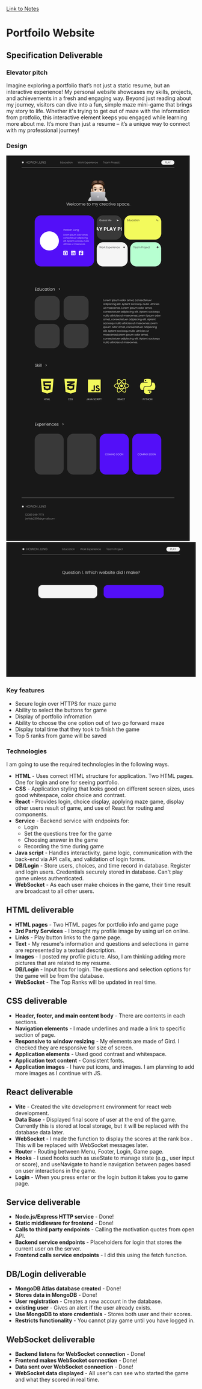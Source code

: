 [Link to Notes](./notes.md)

# **Portfoilo Website**

## **Specification Deliverable**

### **Elevator pitch**

Imagine exploring a portfolio that’s not just a static resume, but an interactive experience! My personal website showcases my skills, projects, and achievements in a fresh and engaging way. Beyond just reading about my journey, visitors can dive into a fun, simple maze mini-game that brings my story to life. Whether it's trying to get out of maze with the information from protfolio, this interactive element keeps you engaged while learning more about me. It’s more than just a resume – it’s a unique way to connect with my professional journey!

### **Design**
![Desktop1](./public/imgs/Desktop1.jpg)
![Desktop2](./public/imgs/Desktop2.jpg)

### **Key features**
- Secure login over HTTPS for maze game
- Ability to select the buttons for game
- Display of portfolio infromation
- Ability to choose the one option out of two go forward maze
- Display total time that they took to finish the game
- Top 5 ranks from game will be saved

### **Technologies**

I am going to use the required technologies in the following ways.

- **HTML** - Uses correct HTML structure for application. Two HTML pages. One for login and one for seeing portfolio.
- **CSS** - Application styling that looks good on different screen sizes, uses good whitespace, color choice and contrast.
- **React** - Provides login, choice display, applying maze game, display other users result of game, and use of React for routing and components.
- **Service** - Backend service with endpoints for:
  - Login
  - Set the questions tree for the game
  - Choosing answer in the game
  - Recording the time during game
- **Java script** - Handles interactivity, game logic, communication with the back-end via API calls, and validation of login forms.
- **DB/Login** - Store users, choices, and time record in database. Register and login users. Credentials securely stored in database. Can't play game unless authenticated.
- **WebSocket** - As each user make choices in the game, their time result are broadcast to all other users.


## **HTML deliverable**
- **HTML pages** - Two HTML pages for portfolio info and game page
- **3rd Party Services** - I brought my profile image by using url on online.
- **Links** - Play button links to the game page.
- **Text** - My resume's information and questions and selections in game are represented by a textual description.
- **Images** - I posted my profile picture. Also, I am thinking adding more pictures that are related to my resume.
- **DB/Login** - Input box for login. The questions and selection options for the game will be from the database.
- **WebSocket** - The Top Ranks will be updated in real time.

## **CSS deliverable**

- **Header, footer, and main content body** - There are contents in each sections.
- **Navigation elements** - I made underlines and made a link to specific section of page.
- **Responsive to window resizing** - My elements are made of Gird. I checked they are responsive for size of screen.
- **Application elements** - Used good contrast and whitespace.
- **Application text content** - Consistent fonts.
- **Application images** - I have put icons, and images. I am planning to add more images as I continue with JS.

## **React deliverable**

- **Vite** - Created the vite development environment for react web development.
- **Data Base** - Displayed final score of user at the end of the game. Currently this is stored at local storage, but it will be replaced with the database data later.
- **WebSocket** - I made the function to display the scores at the rank box . This will be replaced with WebSocket messages later.
- **Router** - Routing between Menu, Footer, Login, Game page.
- **Hooks** - I used hooks such as useState to manage state (e.g., user input or score), and useNavigate to handle navigation between pages based on user interactions in the game.
- **Login** - When you press enter or the login button it takes you to game page.


## **Service deliverable**

- **Node.js/Express HTTP service** - Done!
- **Static middleware for frontend** - Done!
- **Calls to third party endpoints** - Calling the motivation quotes from open API.
- **Backend service endpoints** - Placeholders for login that stores the current user on the server.
- **Frontend calls service endpoints** - I did this using the fetch function.

## **DB/Login deliverable**

- **MongoDB Atlas database created** - Done!
- **Stores data in MongoDB** - Done!
- **User registration** - Creates a new account in the database.
- **existing user** - Gives an alert if the user already exists.
- **Use MongoDB to store credentials** - Stores both user and their scores.
- **Restricts functionality** - You cannot play game until you have logged in.

## **WebSocket deliverable**

- **Backend listens for WebSocket connection** - Done!
- **Frontend makes WebSocket connection** - Done!
- **Data sent over WebSocket connection** - Done!
- **WebSocket data displayed** - All user's can see who started the game and what they scored in real time.